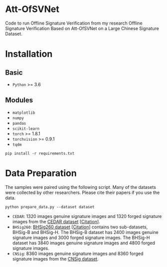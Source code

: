 # Att-OfSVNet
Code to run Offline Signature Verification from my research Offline Signature Verification Based on Att-OfSVNet on a Large Chinese Signature Dataset.


# Installation
## Basic
- `Python` >= 3.6
## Modules
- `matplotlib`
- `numpy`
- `pandas`
- `scikit-learn`
- `torch` >= 1.8.1
- `torchvision` >= 0.9.1
- `tqdm`
```shell
pip install -r requirements.txt
```


# Data Preparation
The samples were paired using the following script. Many of the datasets were collected by other researchers. Please cite their papers if you use the data.
```shell
python prepare_data.py --dataset dataset
```
- `CEDAR`: 1320 images genuine signature images and 1320 forged signature images from the [CEDAR dataset](https://cedar.buffalo.edu/NIJ/data/) [[Citation](https://github.com/Cancoekfai/Att-OfSVNet/blob/main/datasets/bibtex/CEDAR.tex)].
- `BHSig260`: [BHSig260 dataset](https://drive.google.com/file/d/0B29vNACcjvzVc1RfVkg5dUh2b1E/edit?resourcekey=0-MUNnTzBi4h_VE0J84NDF3Q) [[Citation](https://github.com/Cancoekfai/Att-OfSVNet/blob/main/datasets/bibtex/BHSig.tex)] contains two sub-datasets, BHSig-B and BHSig-H. The BHSig-B dataset has 2400 images genuine signature images and 3000 forged signature images. The BHSig-H dataset has 3840 images genuine signature images and 4800 forged signature images.
- `CNSig`: 8360 images genuine signature images and 8360 forged signature images from the [CNSig dataset](https://drive.google.com/file/d/1Co6eQi42FA1Nwa2L3_4lp1xaVR-Yb1nw/view?usp=drive_link).
